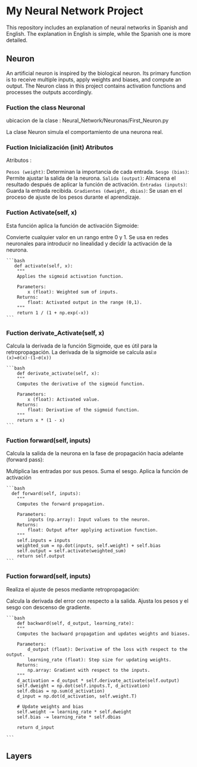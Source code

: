 # My Neural Network Project

This repository includes an explanation of neural networks in Spanish and English. The explanation in English is simple, while the Spanish one is more detailed.

## Neuron 

An artificial neuron is inspired by the biological neuron. Its primary function is to receive multiple inputs, apply weights and biases, and compute an output. The Neuron class in this project contains activation functions and processes the outputs accordingly.

### Fuction the class Neuronal 

ubicacion de la clase :
Neural_Network/Neuronas/First_Neuron.py

La clase Neuron simula el comportamiento de una neurona real.

### Fuction Inicialización (__init__) Atributos
Atributos :

`Pesos (weight)`: Determinan la importancia de cada entrada.
`Sesgo (bias)`: Permite ajustar la salida de la neurona.
`Salida (output)`: Almacena el resultado después de aplicar la función de activación.
`Entradas (inputs)`: Guarda la entrada recibida.
`Gradientes (dweight, dbias)`: Se usan en el proceso de ajuste de los pesos durante el aprendizaje.

### Fuction Activate(self, x)
    
Esta función aplica la función de activación Sigmoide:

Convierte cualquier valor en un rango entre 0 y 1.
Se usa en redes neuronales para introducir no linealidad y decidir la activación de la neurona.

    ```bash
       def activate(self, x):
        """
        Applies the sigmoid activation function.
        
        Parameters:
            x (float): Weighted sum of inputs.
        Returns:
            float: Activated output in the range (0,1).
        """
        return 1 / (1 + np.exp(-x))
    ```
### Fuction derivate_Activate(self, x)
    
Calcula la derivada de la función Sigmoide, que es útil para la retropropagación.
La derivada de la sigmoide se calcula así:`σ (x)=σ(x)⋅(1−σ(x)) `
    
    ```bash
        def derivate_activate(self, x):
        """
        Computes the derivative of the sigmoid function.
        
        Parameters:
            x (float): Activated value.
        Returns:
            float: Derivative of the sigmoid function.
        """
        return x * (1 - x)
    ```
### Fuction forward(self, inputs)
    
Calcula la salida de la neurona en la fase de propagación hacia adelante (forward pass):

Multiplica las entradas por sus pesos.
Suma el sesgo.
Aplica la función de activación

    ```bash
      def forward(self, inputs):
        """
        Computes the forward propagation.
        
        Parameters:
            inputs (np.array): Input values to the neuron.
        Returns:
            float: Output after applying activation function.
        """
        self.inputs = inputs
        weighted_sum = np.dot(inputs, self.weight) + self.bias
        self.output = self.activate(weighted_sum)
        return self.output
    ```
### Fuction forward(self, inputs)
    
Realiza el ajuste de pesos mediante retropropagación:

Calcula la derivada del error con respecto a la salida.
Ajusta los pesos y el sesgo con descenso de gradiente.

    ```bash
        def backward(self, d_output, learning_rate):
        """
        Computes the backward propagation and updates weights and biases.
        
        Parameters:
            d_output (float): Derivative of the loss with respect to the output.
            learning_rate (float): Step size for updating weights.
        Returns:
            np.array: Gradient with respect to the inputs.
        """
        d_activation = d_output * self.derivate_activate(self.output)
        self.dweight = np.dot(self.inputs.T, d_activation)
        self.dbias = np.sum(d_activation)
        d_input = np.dot(d_activation, self.weight.T)

        # Update weights and bias
        self.weight -= learning_rate * self.dweight
        self.bias -= learning_rate * self.dbias
        
        return d_input

    ```

## Layers 